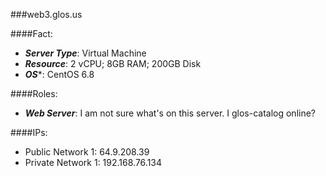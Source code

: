 ###web3.glos.us

####Fact:
- ***Server Type***: Virtual Machine
- ***Resource***: 2 vCPU; 8GB RAM; 200GB Disk
- ***OS****: CentOS 6.8


####Roles:
- ***Web Server***: I am not sure what's on this server. I glos-catalog online?

####IPs:
- Public Network 1: 64.9.208.39
- Private Network 1: 192.168.76.134

